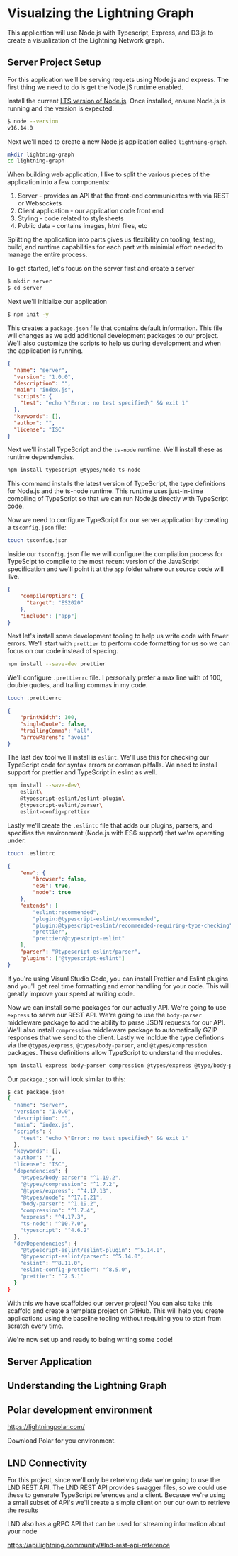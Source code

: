 # Visualzing the Lightning Graph

This application will use Node.js with Typescript, Express, and D3.js to create a visualization of the Lightning Network graph. 

## Server Project Setup

For this application we'll be serving requets using Node.js and express.  The first thing we need to do is get the Node.jS runtime enabled. 

Install the current [LTS version of Node.js](https://nodejs.org/en/download/0). Once installed, ensure Node.js is running and the version is expected:

```bash
$ node --version
v16.14.0
```

Next we'll need to create a new Node.js application called `lightning-graph`.

```bash
mkdir lightning-graph
cd lightning-graph
```


When building web application, I like to split the various pieces of the application into a few components:
1. Server - provides an API that the front-end communicates with via REST or Websockets
2. Client application - our application code front end
3. Styling - code related to stylesheets
4. Public data - contains images, html files, etc

Splitting the application into parts gives us flexibility on tooling, testing, build, and runtime capabilities for each part with minimial effort needed to manage the entire process. 

To get started, let's focus on the server first and create a server

```bash
$ mkdir server
$ cd server
```

Next we'll initialize our application

```bash
$ npm init -y
```

This creates a `package.json` file that contains default information. This file will changes as we add additional development packages to our project. We'll also customize the scripts to help us during development and when the application is running.

```json
{
  "name": "server",
  "version": "1.0.0",
  "description": "",
  "main": "index.js",
  "scripts": {
    "test": "echo \"Error: no test specified\" && exit 1"
  },
  "keywords": [],
  "author": "",
  "license": "ISC"
}
```

Next we'll install TypeScript and the `ts-node` runtime. We'll install these as runtime dependencies. 

```bash
npm install typescript @types/node ts-node 
```

This command installs the latest version of TypeScript, the type definitions for Node.js and the ts-node runtime. This runtime uses just-in-time compiling of TypeScript so that we can run Node.js directly with TypeScript code.

Now we need to configure TypeScript for our server application by creating a `tsconfig.json` file:

```bash
touch tsconfig.json
```

Inside our `tsconfig.json` file we will configure the compliation process for TypeScipt to compile to the most recent version of the JavaScript specification and we'll point it at the `app` folder where our source code will live.

```json
{
    "compilerOptions": {
      "target": "ES2020"
    },
    "include": ["app"]
}
```

Next let's install some development tooling to help us write code with fewer errors. We'll start with `prettier` to perform code formatting for us so we can focus on our code instead of spacing.

```bash
npm install --save-dev prettier
```

We'll configure `.prettierrc` file. I personally prefer a max line with of 100, double quotes, and trailing commas in my code. 
 
```bash
touch .prettierrc
```

```json
{
    "printWidth": 100,
    "singleQuote": false,
    "trailingComma": "all",
    "arrowParens": "avoid"
}
```

The last dev tool we'll install is `eslint`. We'll use this for checking our TypeScript code for syntax errors or common pitfalls. We need to install support for prettier and TypeScript in eslint as well.

```bash
npm install --save-dev\
    eslint\
    @typescript-eslint/eslint-plugin\
    @typescript-eslint/parser\
    eslint-config-prettier
```

Lastly we'll create the `.eslintc` file that adds our plugins, parsers, and specifies the environment (Node.js with ES6 support) that we're operating under.

```bash
touch .eslintrc
```

```json
{
    "env": {
        "browser": false,
        "es6": true,
        "node": true
    },
    "extends": [
        "eslint:recommended",
        "plugin:@typescript-eslint/recommended",
        "plugin:@typescript-eslint/recommended-requiring-type-checking",
        "prettier",
        "prettier/@typescript-eslint"
    ],
    "parser": "@typescript-eslint/parser",
    "plugins": ["@typescript-eslint"]
}
```

If you're using Visual Studio Code, you can install Prettier and Eslint plugins and you'll get real time formatting and error handling for your code. This will greatly improve your speed at writing code. 


Now we can install some packages for our actually API. We're going to use `express` to serve our REST API. We're going to use the `body-parser` middleware package to add the ability to parse JSON requests for our API. We'll also install `compression` middleware package to automatically GZIP responses that we send to the client. Lastly we incldue the type defintions via the `@types/express`, `@types/body-parser`, and `@types/compression` packages. These definitions allow TypeScript to understand the modules.

```bash
npm install express body-parser compression @types/express @type/body-parser @types/compression
```

Our `package.json` will look similar to this:

```bash
$ cat package.json
{
  "name": "server",
  "version": "1.0.0",
  "description": "",
  "main": "index.js",
  "scripts": {
    "test": "echo \"Error: no test specified\" && exit 1"
  },
  "keywords": [],
  "author": "",
  "license": "ISC",
  "dependencies": {
    "@types/body-parser": "^1.19.2",
    "@types/compression": "^1.7.2",
    "@types/express": "^4.17.13",
    "@types/node": "^17.0.21",
    "body-parser": "^1.19.2",
    "compression": "^1.7.4",
    "express": "^4.17.3",
    "ts-node": "^10.7.0",
    "typescript": "^4.6.2"
  },
  "devDependencies": {
    "@typescript-eslint/eslint-plugin": "^5.14.0",
    "@typescript-eslint/parser": "^5.14.0",
    "eslint": "^8.11.0",
    "eslint-config-prettier": "^8.5.0",
    "prettier": "^2.5.1"
  }
}
```

With this we have scaffolded our server project! You can also take this scaffold and create a template project on GitHub. This will help you create applications using the baseline tooling without requiring you to start from scratch every time.

We're now set up and ready to being writing some code!

## Server Application







## Understanding the Lightning Graph

## Polar development environment

https://lightningpolar.com/

Download Polar for you environment.


## LND Connectivity


For this project, since we'll only be retreiving data we're going to use the LND REST API. The LND REST API provides swagger files, so we could use these to generate TypeScript references and a client. Because we're using a small subset of API's we'll create a simple client on our our own to retrieve the results




LND also has a gRPC API that can be used for streaming information about your node


https://api.lightning.community/#lnd-rest-api-reference




